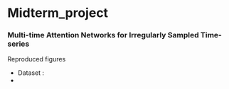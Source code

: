 # Midterm_project

### Multi-time Attention Networks for Irregularly Sampled Time-series

Reproduced figures
- Dataset :
- 
